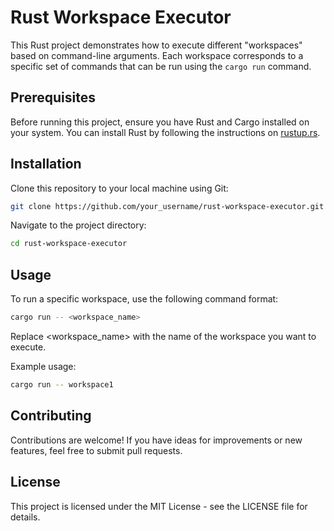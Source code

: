 # Rust Workspace Executor

This Rust project demonstrates how to execute different "workspaces" based on command-line arguments. Each workspace corresponds to a specific set of commands that can be run using the `cargo run` command.

## Prerequisites

Before running this project, ensure you have Rust and Cargo installed on your system. You can install Rust by following the instructions on [rustup.rs](https://rustup.rs/).

## Installation

Clone this repository to your local machine using Git:

```bash
git clone https://github.com/your_username/rust-workspace-executor.git
```

Navigate to the project directory:

```bash
cd rust-workspace-executor
```

## Usage

To run a specific workspace, use the following command format:

```bash
cargo run -- <workspace_name>
```

Replace <workspace_name> with the name of the workspace you want to execute.

Example usage:

```bash
cargo run -- workspace1
```

## Contributing

Contributions are welcome! If you have ideas for improvements or new features, feel free to submit pull requests.

## License

This project is licensed under the MIT License - see the LICENSE file for details.
